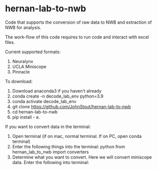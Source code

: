 # hernan-lab-to-nwb

Code that supports the conversion of raw data to NWB and extraction of NWB for analysis.

The work-flow of this code requires to run code and interact with excel files.

Current supported formats: 
1) Neuralynx
2) UCLA Miniscope
3) Pinnacle

To download:
1) Download anaconda3 if you haven't already
2) conda create -n decode_lab_env python=3.9
3) conda activate decode_lab_env
4) git clone https://github.com/JohnStout/hernan-lab-to-nwb 
5) cd hernan-lab-to-nwb
6) pip install - e.

If you want to convert data in the terminal:
1) Open terminal (if on mac, normal terminal. If on PC, open conda terminal)
2) Enter the following things into the terminal:
        python
        from hernan_lab_to_nwb import converters
3) Determine what you want to convert. Here we will convert miniscope data. Enter the following into terminal:



